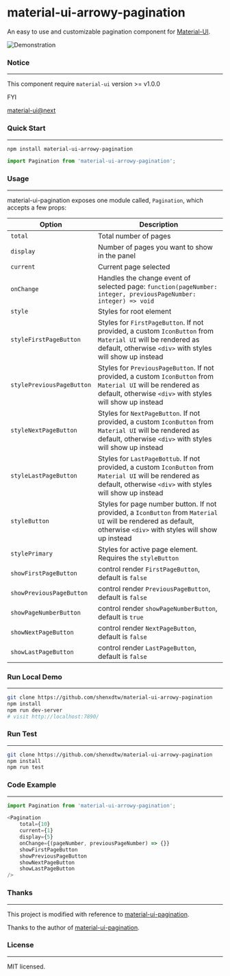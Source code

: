 # material-ui-arrowy-pagination
An easy to use and customizable pagination component for [Material-UI](https://material-ui-next.com).

![Demonstration](https://i.imgur.com/WpaZXWJ.gif)
### Notice
---
This component require `material-ui` version >= v1.0.0

FYI

[material-ui@next](https://material-ui-next.com/)

### Quick Start
---
```sh
npm install material-ui-arrowy-pagination
```
```js
import Pagination from 'material-ui-arrowy-pagination';
```

### Usage
---
material-ui-pagination exposes one module called, `Pagination`, which accepts a few props:

Option               | Description              
---------------------|-----------------------------------------------
`total`              | Total number of pages
`display`            | Number of pages you want to show in the panel
`current`            | Current page selected
`onChange`           | Handles the change event of selected page: `function(pageNumber: integer, previousPageNumber: integer) => void`
`style`          | Styles for root element
`styleFirstPageButton` | Styles for `FirstPageButton`. If not provided, a custom `IconButton` from `Material UI` will be rendered as default, otherwise `<div>` with styles will show up instead
`stylePreviousPageButton` | Styles for `PreviousPageButton`. If not provided, a custom `IconButton` from `Material UI` will be rendered as default, otherwise `<div>` with styles will show up instead
`styleNextPageButton` | Styles for `NextPageButton`. If not provided, a custom `IconButton` from `Material UI` will be rendered as default, otherwise `<div>` with styles will show up instead
`styleLastPageButton`  | Styles for `LastPageBottub`. If not provided, a custom `IconButton` from `Material UI` will be rendered as default, otherwise `<div>` with styles will show up instead
`styleButton`        | Styles for page number button. If not provided, a `IconButton` from `Material UI` will be rendered as default, otherwise `<div>` with styles will show up instead
`stylePrimary`       | Styles for active page element. Requires the `styleButton` 
`showFirstPageButton`       | control render `FirstPageButton`, default is `false`
`showPreviousPageButton`       | control render `PreviousPageButton`, default is `false`
`showPageNumberButton`       | control render `showPageNumberButton`, default is `true`
`showNextPageButton`       | control render `NextPageButton`, default is `false`
`showLastPageButton`       | control render `LastPageButton`, default is `false`

### Run Local Demo
---

```sh
git clone https://github.com/shenxdtw/material-ui-arrowy-pagination
npm install
npm run dev-server
# visit http://localhost:7890/
```

### Run Test
---

```sh
git clone https://github.com/shenxdtw/material-ui-arrowy-pagination
npm install
npm run test
```

### Code Example
---
```js
import Pagination from 'material-ui-arrowy-pagination';

<Pagination 
    total={10}
    current={1}
    display={5}
    onChange={(pageNumber, previousPageNumber) => {}}
    showFirstPageButton
    showPreviousPageButton
    showNextPageButton
    showLastPageButton
/>
```

### Thanks
---
This project is modified with reference to [material-ui-pagination](https://github.com/lo-tp/material-ui-pagination).

Thanks to the author of [material-ui-pagination](https://github.com/lo-tp/material-ui-pagination).

### License
---
MIT licensed.

